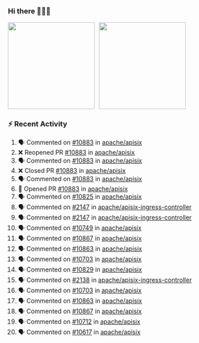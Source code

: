 ### Hi there 👋👋👋

<div style="display: flex; gap: 10px;">
  <img height="200px" src="https://github-readme-stats.vercel.app/api?username=Vacant2333&show_icons=true&theme=flag-india&count_private=true&hide_rank=true&include_all_commits=true">
  <img height="200px" src="https://github-readme-stats.vercel.app/api/top-langs/?username=Vacant2333&layout=donut">
</div>

### :zap: Recent Activity

<!--START_SECTION:activity-->
1. 🗣 Commented on [#10883](https://github.com/apache/apisix/pull/10883#issuecomment-1918369081) in [apache/apisix](https://github.com/apache/apisix)
2. ❌ Reopened PR [#10883](https://github.com/apache/apisix/pull/10883) in [apache/apisix](https://github.com/apache/apisix)
3. 🗣 Commented on [#10883](https://github.com/apache/apisix/pull/10883#issuecomment-1916039730) in [apache/apisix](https://github.com/apache/apisix)
4. ❌ Closed PR [#10883](https://github.com/apache/apisix/pull/10883) in [apache/apisix](https://github.com/apache/apisix)
5. 🗣 Commented on [#10883](https://github.com/apache/apisix/pull/10883#issuecomment-1916002071) in [apache/apisix](https://github.com/apache/apisix)
6. 💪 Opened PR [#10883](https://github.com/apache/apisix/pull/10883) in [apache/apisix](https://github.com/apache/apisix)
7. 🗣 Commented on [#10825](https://github.com/apache/apisix/issues/10825#issuecomment-1914249715) in [apache/apisix](https://github.com/apache/apisix)
8. 🗣 Commented on [#2147](https://github.com/apache/apisix-ingress-controller/issues/2147#issuecomment-1912108783) in [apache/apisix-ingress-controller](https://github.com/apache/apisix-ingress-controller)
9. 🗣 Commented on [#2147](https://github.com/apache/apisix-ingress-controller/issues/2147#issuecomment-1910483665) in [apache/apisix-ingress-controller](https://github.com/apache/apisix-ingress-controller)
10. 🗣 Commented on [#10749](https://github.com/apache/apisix/issues/10749#issuecomment-1910479333) in [apache/apisix](https://github.com/apache/apisix)
11. 🗣 Commented on [#10867](https://github.com/apache/apisix/issues/10867#issuecomment-1910471597) in [apache/apisix](https://github.com/apache/apisix)
12. 🗣 Commented on [#10863](https://github.com/apache/apisix/issues/10863#issuecomment-1910469702) in [apache/apisix](https://github.com/apache/apisix)
13. 🗣 Commented on [#10703](https://github.com/apache/apisix/pull/10703#issuecomment-1910464832) in [apache/apisix](https://github.com/apache/apisix)
14. 🗣 Commented on [#10829](https://github.com/apache/apisix/issues/10829#issuecomment-1909216544) in [apache/apisix](https://github.com/apache/apisix)
15. 🗣 Commented on [#2138](https://github.com/apache/apisix-ingress-controller/issues/2138#issuecomment-1908303375) in [apache/apisix-ingress-controller](https://github.com/apache/apisix-ingress-controller)
16. 🗣 Commented on [#10703](https://github.com/apache/apisix/pull/10703#issuecomment-1908268670) in [apache/apisix](https://github.com/apache/apisix)
17. 🗣 Commented on [#10863](https://github.com/apache/apisix/issues/10863#issuecomment-1908259822) in [apache/apisix](https://github.com/apache/apisix)
18. 🗣 Commented on [#10867](https://github.com/apache/apisix/issues/10867#issuecomment-1908236597) in [apache/apisix](https://github.com/apache/apisix)
19. 🗣 Commented on [#10712](https://github.com/apache/apisix/issues/10712#issuecomment-1906120138) in [apache/apisix](https://github.com/apache/apisix)
20. 🗣 Commented on [#10617](https://github.com/apache/apisix/issues/10617#issuecomment-1906052698) in [apache/apisix](https://github.com/apache/apisix)
<!--END_SECTION:activity-->
